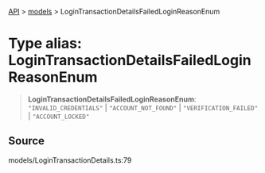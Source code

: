 [API](../../index.md) > [models](../index.md) > LoginTransactionDetailsFailedLoginReasonEnum

# Type alias: LoginTransactionDetailsFailedLoginReasonEnum

> **LoginTransactionDetailsFailedLoginReasonEnum**: `"INVALID_CREDENTIALS"` \| `"ACCOUNT_NOT_FOUND"` \| `"VERIFICATION_FAILED"` \| `"ACCOUNT_LOCKED"`

## Source

models/LoginTransactionDetails.ts:79
